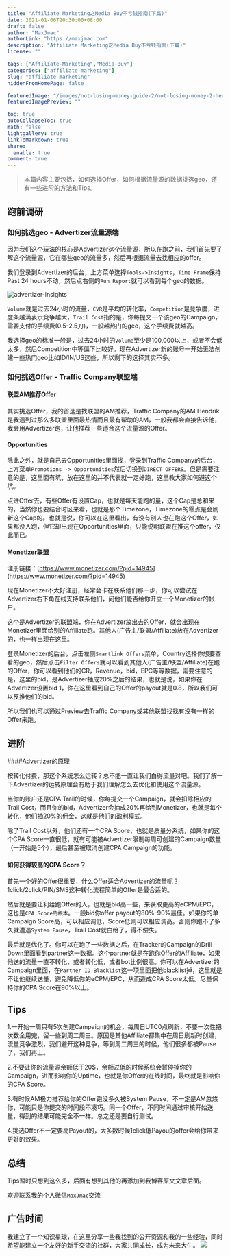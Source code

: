 ```yaml
---
title: "Affiliate Marketing之Media Buy不亏钱指南(下篇)"
date: 2021-01-06T20:30:00+08:00
draft: false
author: "MaxJmac"
authorLink: "https://maxjmac.com"
description: "Affiliate Marketing之Media Buy不亏钱指南(下篇)"
license: ""

tags: ["Affiliate-Marketing","Media-Buy"]
categories: ["affiliate-marketing"]
slug: "affiliate-marketing"
hiddenFromHomePage: false

featuredImage: "/images/not-losing-money-guide-2/not-losing-money-2-head.jpeg"
featuredImagePreview: ""

toc: true
autoCollapseToc: true
math: false
lightgallery: true
linkToMarkdown: true
share:
  enable: true
comment: true
---
```


> 本篇内容主要包括，如何选择Offer，如何根据流量源的数据挑选geo，还有一些进阶的方法和Tips。

## 跑前调研

### 如何挑选geo - Advertizer流量源端

因为我们这个玩法的核心是Advertizer这个流量源，所以在跑之前，我们首先要了解这个流量源，它在哪些geo的流量多，然后再根据流量去找相应的offer。

我们登录到Advertizer的后台，上方菜单选择`Tools->Insights`，`Time Frame`保持Past 24 hours不动，然后点右侧的`Run Report`就可以看到每个geo的数据。

![advertizer-insights](/images/not-losing-money-guide-2/advertizer-insights.png)

`Volume`就是过去24小时的流量，`CVR`是平均的转化率，`Competition`是竞争度，进度条越满表示竞争越大，`Trail Cost`指的是，你每提交一个该geo的Campaign，需要支付的手续费(0.5-2.5刀)，一般越热门的geo，这个手续费就越高。

我选择geo的标准一般是，过去24小时的`Volume`至少是100,000以上，或者不会低太多，然后Competition中等偏下比较好。现在Advertizer新的账号一开始无法创建一些热门geo比如ID/IN/US这些，所以剩下的选择其实不多。

### 如何挑选Offer - Traffic Company联盟端

#### 联盟AM推荐Offer

其实挑选Offer，我的首选是找联盟的AM推荐，Traffic Company的AM Hendrik是我遇到过那么多联盟里面最热情而且最有帮助的AM，一般我都会直接告诉他，我会用Advertizer跑，让他推荐一些适合这个流量源的Offer。

#### Opportunities

除此之外，就是自己去Opportunities里面找，登录到Traffic Company的后台，上方菜单`Promotions -> Opportunities`然后切换到`DIRECT OFFERS`。但是需要注意的是，这里面有坑，放在这里的并不代表就一定好跑，这里教大家如何避这个坑。

点进Offer去，有些Offer有设置Cap，也就是每天能跑的量，这个Cap是总和来的，当然你也要结合时区来看，也就是那个Timezone，Timezone的零点是会刷新这个Cap的。也就是说，你可以在这里看出，有没有别人也在跑这个Offer，如果都没人跑，但它却出现在Opportunities里面，只能说明联盟在推这个offer，仅此而已。

#### Monetizer联盟

注册链接：[https://www.monetizer.com/?pid=14945](https://www.monetizer.com/?pid=14945)

现在Monetizer不太好注册，经常会卡在联系他们那一步，你可以尝试在Advertizer右下角在线支持联系他们，问他们能否给你开立一个Monetizer的帐户。

这个是Advertizer的联盟端，你在Advertizer放出去的Offer，就会出现在Monetizer里面给别的Affiliate跑。其他人(广告主/联盟/Affiliate)放在Advertizer的，也一样出现在这里。

登录Monetizer的后台，点击左侧`Smartlink Offers`菜单，Country选择你想要查看的geo，然后点击`Filter Offers`就可以看到其他人(广告主/联盟/Affiliate)在跑的Offer，你可以看到他们的CR，Revenue，bid，EPC等等数据，需要注意的是，这里的bid，是Advertizer抽成20%之后的结果，也就是说，如果你在Advertizer设置bid 1，你在这里看到自己的Offer的payout就是0.8，所以我们可以反推他们的bid。

所以我们也可以通过Preview去Traffic Company或其他联盟找找有没有一样的Offer来跑。

## 进阶

####Advertizer的原理

按转化付费，那这个系统怎么运转？总不能一直让我们白得流量对吧。我们了解一下Advertizer的运转原理会有助于我们理解怎么去优化和使用这个流量源。

当你的账户还是CPA Trail的时候，你每提交一个Campaign，就会扣除相应的Trail Cost，而且你的bid，Advertizer会抽成20%再给到Monetizer，也就是每个转化，他们抽20%的佣金，这就是他们的盈利模式。

除了Trail Cost以外，他们还有一个CPA Score，也就是质量分系统，如果你的这个CPA Score一直很低，就有可能被Advertizer限制每周可创建的Campaign数量（一开始是5个），最后甚至被取消创建CPA Campaign的功能。

#### 如何获得较高的CPA Score？

首先一个好的Offer很重要，什么Offer适合Advertizer的流量呢？1click/2click/PIN/SMS这种转化流程简单的Offer是最合适的。

然后就是要让利给跑Offer的人，也就是bid高一些，来获取更高的eCPM/EPC，这也是`CPA Score的根本`。一般bid你offer payout的80%-90%最佳。如果你的单Campaign Score高，可以相应调低，Score低则可以相应调高。否则你跑不了多久就遭遇`System Pause`，Trail Cost就白给了，得不偿失。

最后就是优化了。你可以在跑了一些数据之后，在Tracker的Campaign的Drill Down里面看到partner这一数据。这个partner就是在跑你Offer的Affiliate，如果他送的流量一直不转化，或者转化低，或者bot比例很高。你可以在Advertizer的Campaign里面，在`Partner ID Blacklist`这一项里面把他blacklist掉，这里就是不让他继续送量，避免降低你的eCPM/EPC，从而造成CPA Score太低。尽量保持你的CPA Score在90%以上。

## Tips

1.一开始一周只有5次创建Campaign的机会，每周日UTC0点刷新，不要一次性把次数全用完，留一些到周二周三。原因是其他Affiliate都集中在周日刷新时创建，流量竞争激烈，我们避开这种竞争，等到周二周三的时候，他们很多都被Pause了，我们再上。

2.不要让你的流量源余额低于20$，余额过低的时候系统会暂停掉你的Campaign，进而影响你的Uptime，也就是你Offer的在线时间，最终就是影响你的CPA Score。

3.有时候AM极力推荐给你的Offer跑没多久被System Pause，不一定是AM忽悠你，可能只是你提交的时间段不凑巧。同一个Offer，不同时间通过审核开始送量，得到的结果可能完全不一样。总之还是要自行测试。

4.挑选Offer不一定要高Payout的，大多数时候1click低Payou的offer会给你带来更好的效果。

## 总结

Tips暂时只想到这么多，后面有想到其他的再添加到我博客原文文章后面。

欢迎联系我的个人微信`MaxJmac`交流

## 广告时间
我建立了一个知识星球，在这里分享一些我找到的公开资源和我的一些经验，同时希望能建立一个友好的新手交流的社群，大家共同成长，成为未来大牛。
![](/images/contact.jpg)
